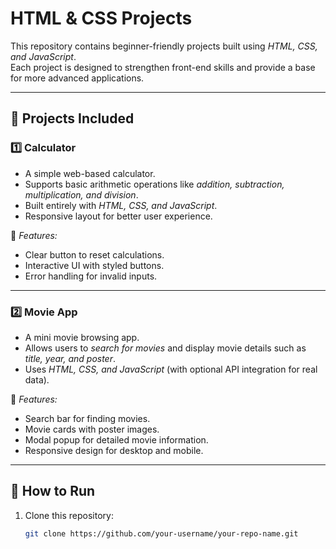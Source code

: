 # HTML & CSS Projects

This repository contains beginner-friendly projects built using *HTML, CSS, and JavaScript*.  
Each project is designed to strengthen front-end skills and provide a base for more advanced applications.

---

## 📌 Projects Included

### 1️⃣ Calculator
- A simple web-based calculator.
- Supports basic arithmetic operations like *addition, subtraction, multiplication, and division*.
- Built entirely with *HTML, CSS, and JavaScript*.
- Responsive layout for better user experience.

🔹 *Features:*
- Clear button to reset calculations.  
- Interactive UI with styled buttons.  
- Error handling for invalid inputs.  

---

### 2️⃣ Movie App
- A mini movie browsing app.  
- Allows users to *search for movies* and display movie details such as *title, year, and poster*.  
- Uses *HTML, CSS, and JavaScript* (with optional API integration for real data).  

🔹 *Features:*
- Search bar for finding movies.  
- Movie cards with poster images.  
- Modal popup for detailed movie information.  
- Responsive design for desktop and mobile.  

---

## 🚀 How to Run

1. Clone this repository:
   ```bash
   git clone https://github.com/your-username/your-repo-name.git
